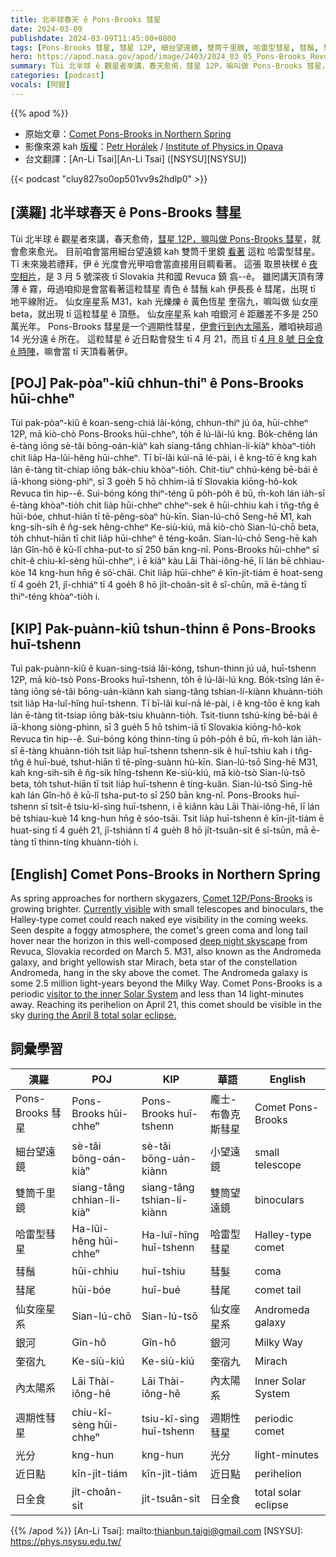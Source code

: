 ```yaml
---
title: 北半球春天 ê Pons-Brooks 彗星
date: 2024-03-09
publishdate: 2024-03-09T11:45:00+0800
tags: [Pons-Brooks 彗星, 彗星 12P, 細台望遠鏡, 雙筒千里鏡, 哈雷型彗星, 彗鬚, 彗尾, 仙女座星系, M31, 銀河, 奎宿九, 仙女座 beta, 內太陽系, 週期性彗星, 光分, 近日點, 日全食]
hero: https://apod.nasa.gov/apod/image/2403/2024_03_05_Pons-Brooks_Revuca_1200px.png
summary: Tùi 北半球 ê 觀星者來講，春天愈倚，彗星 12P，嘛叫做 Pons-Brooks 彗星，就會愈來愈光。
categories: [podcast]
vocals: [阿錕]
---
```


{{% apod %}}

- 原始文章：[Comet Pons-Brooks in Northern Spring](https://apod.nasa.gov/apod/ap240309.html)
- 影像來源 kah [版權][copyright]：[Petr Horálek](https://www.petrhoralek.com/#about-1) / [Institute of Physics in Opava](https://www.slu.cz/phys/en/)
- 台文翻譯：[An-Li Tsai][An-Li Tsai] ([NSYSU][NSYSU])

{{< podcast "cluy827so0op501vv9s2hdlp0" >}}

## [漢羅] 北半球春天 ê Pons-Brooks 彗星
Tùi 北半球 ê 觀星者來講，春天愈倚，[彗星 12P，嘛叫做 Pons-Brooks 彗星][Comet 12P/Pons-Brooks]，就會愈來愈光。
目前咱會當用細台望遠鏡 kah 雙筒千里鏡 [看著][Currently visible] 這粒 哈雷型彗星。
Tī 未來幾若禮拜，伊 ê 光度會光甲咱會當直接用目睭看著。
這張 取景袂䆀 ê [夜空相片][deep night skyscape]，是 3 月 5 號深夜 tī Slovakia 共和國 Revuca 鎮 翕--ê。
雖罔講天頂有薄薄 ê 霧，毋過咱抑是會當看著這粒彗星 青色 ê 彗鬚 kah 伊長長 ê 彗尾，出現 tī 地平線附近。
仙女座星系 M31，kah 光爍爍 ê 黃色恆星 奎宿九，嘛叫做 仙女座 beta，就出現 tī 這粒彗星 ê 頂懸。
仙女座星系 kah 咱銀河 ê 距離差不多是 250 萬光年。
Pons-Brooks 彗星是一个週期性彗星，[伊會行到內太陽系][visitor to the inner Solar System]，離咱袂超過 14 光分遠 ê 所在。
這粒彗星 ê 近日點會發生 tī 4 月 21，而且 tī [4 月 8 號 日全食 ê 時陣][during the April 8 total solar eclipse.]，嘛會當 tī 天頂看著伊。

## [POJ] Pak-pòaⁿ-kiû chhun-thiⁿ ê Pons-Brooks hūi-chheⁿ
Tùi pak-pòaⁿ-kiû ê koan-seng-chiá lâi-kóng, chhun-thiⁿ jú óa, hūi-chheⁿ 12P, mā kiò-chò Pons-Brooks hūi-chheⁿ, to̍h ē lú-lâi-lú kng.
Bo̍k-chêng lán ē-tàng iōng sè-tâi bōng-oán-kiàⁿ kah siang-tâng chhian-lí-kiàⁿ khòaⁿ-tio̍h chit lia̍p Ha-lûi-hêng hūi-chheⁿ.
Tī bī-lâi kúi-nā lé-pài, i ê kng-tō͘ ē kng kah lán ē-tàng ti̍t-chiap iōng ba̍k-chiu khòaⁿ-tio̍h.
Chit-tiuⁿ chhú-kéng bē-bái ê iā-khong siòng-phìⁿ, sī 3 goe̍h 5 hō chhim-iā tī Slovakia kiōng-hô-kok Revuca tìn hip--ê.
Sui-bóng kóng thiⁿ-téng ū po̍h-po̍h ê bū, m̄-koh lán ia̍h-sī ē-tàng khòaⁿ-tio̍h chit lia̍p hūi-chheⁿ chheⁿ-sek ê hūi-chhiu kah i tn̂g-tn̂g ê hūi-bóe, chhut-hiān tī tē-pêng-sòaⁿ hù-kīn.
Sian-lú-chō Seng-hē M̀1, kah kng-sih-sih ê n̂g-sek hêng-chheⁿ Ke-siù-kiú, mā kiò-chò Sian-lú-chō beta, to̍h chhut-hiān tī chit lia̍p hūi-chheⁿ ê téng-koân.
Sian-lú-chō Seng-hē kah lán Gîn-hô ê kū-lî chha-put-to sī 250 bān kng-nî.
Pons-Brooks hūi-chheⁿ sī chi̍t-ê chiu-kî-sèng hūi-chheⁿ, i ē kiâⁿ kàu Lāi Thài-iông-hē, lī lán bē chhiau-kòe 14 kng-hun hn̄g ê só͘-chāi.
Chit lia̍p hūi-chheⁿ ê kīn-ji̍t-tiám ē hoat-seng tī 4 goe̍h 21, jî-chhiáⁿ tī 4 goe̍h 8 hō ji̍t-choân-si̍t ê sî-chūn, mā ē-tàng tī thiⁿ-téng khòaⁿ-tio̍h i.

## [KIP] Pak-puànn-kiû tshun-thinn ê Pons-Brooks huī-tshenn
Tuì pak-puànn-kiû ê kuan-sing-tsiá lâi-kóng, tshun-thinn jú uá, huī-tshenn 12P, mā kiò-tsò Pons-Brooks huī-tshenn, to̍h ē lú-lâi-lú kng.
Bo̍k-tsîng lán ē-tàng iōng sè-tâi bōng-uán-kiànn kah siang-tâng tshian-lí-kiànn khuànn-tio̍h tsit lia̍p Ha-luî-hîng huī-tshenn.
Tī bī-lâi kuí-nā lé-pài, i ê kng-tōo ē kng kah lán ē-tàng ti̍t-tsiap iōng ba̍k-tsiu khuànn-tio̍h.
Tsit-tiunn tshú-kíng bē-bái ê iā-khong siòng-phìnn, sī 3 gue̍h 5 hō tshim-iā tī Slovakia kiōng-hô-kok Revuca tìn hip--ê.
Sui-bóng kóng thinn-tíng ū po̍h-po̍h ê bū, m̄-koh lán ia̍h-sī ē-tàng khuànn-tio̍h tsit lia̍p huī-tshenn tshenn-sik ê huī-tshiu kah i tn̂g-tn̂g ê huī-bué, tshut-hiān tī tē-pîng-suànn hù-kīn.
Sian-lú-tsō Sing-hē M31, kah kng-sih-sih ê n̂g-sik hîng-tshenn Ke-siù-kiú, mā kiò-tsò Sian-lú-tsō beta, to̍h tshut-hiān tī tsit lia̍p huī-tshenn ê tíng-kuân.
Sian-lú-tsō Sing-hē kah lán Gîn-hô ê kū-lî tsha-put-to sī 250 bān kng-nî.
Pons-Brooks huī-tshenn sī tsi̍t-ê tsiu-kî-sìng huī-tshenn, i ē kiânn kàu Lāi Thài-iông-hē, lī lán bē tshiau-kuè 14 kng-hun hn̄g ê sóo-tsāi.
Tsit lia̍p huī-tshenn ê kīn-ji̍t-tiám ē huat-sing tī 4 gue̍h 21, jî-tshiánn tī 4 gue̍h 8 hō ji̍t-tsuân-si̍t ê sî-tsūn, mā ē-tàng tī thinn-tíng khuànn-tio̍h i.

## [English] Comet Pons-Brooks in Northern Spring
As spring approaches for northern skygazers, [Comet 12P/Pons-Brooks][Comet 12P/Pons-Brooks] is growing brighter.
[Currently visible][Currently visible] with small telescopes and binoculars, the Halley-type comet could reach naked eye visibility in the coming weeks.
Seen despite a foggy atmosphere, the comet's green coma and long tail hover near the horizon in this well-composed [deep night skyscape][deep night skyscape] from Revuca, Slovakia recorded on March 5.
M31, also known as the Andromeda galaxy, and bright yellowish star Mirach, beta star of the constellation Andromeda, hang in the sky above the comet.
The Andromeda galaxy is some 2.5 million light-years beyond the Milky Way.
Comet Pons-Brooks is a periodic [visitor to the inner Solar System][visitor to the inner Solar System] and less than 14 light-minutes away.
Reaching its perihelion on April 21, this comet should be visible in the sky [during the April 8 total solar eclipse.][during the April 8 total solar eclipse.]

## 詞彙學習

|漢羅|POJ|KIP|華語|English|
|-|-|-|-|-|
|Pons-Brooks 彗星|Pons-Brooks hūi-chheⁿ|Pons-Brooks huī-tshenn|龐士-布魯克斯彗星 |Comet Pons-Brooks|
|細台望遠鏡|sè-tâi bōng-oán-kiàⁿ|sè-tâi bōng-uán-kiànn|小望遠鏡|small telescope|
|雙筒千里鏡|siang-tâng chhian-lí-kiàⁿ|siang-tâng tshian-lí-kiànn|雙筒望遠鏡|binoculars|
|哈雷型彗星|Ha-lûi-hêng hūi-chheⁿ|Ha-luî-hîng huī-tshenn|哈雷型彗星|Halley-type comet|
|彗鬚|hūi-chhiu|huī-tshiu|彗髮|coma|
|彗尾|hūi-bóe|huī-bué|彗尾|comet tail|
|仙女座星系|Sian-lú-chō|Sian-lú-tsō|仙女座星系|Andromeda galaxy|
|銀河|Gîn-hô|Gîn-hô|銀河|Milky Way|
|奎宿九|Ke-siù-kiú|Ke-siù-kiú|奎宿九|Mirach|
|內太陽系|Lāi Thài-iông-hē|Lāi Thài-iông-hē|內太陽系|Inner Solar System|
|週期性彗星|chiu-kî-sèng hūi-chheⁿ|tsiu-kî-sìng huī-tshenn|週期性彗星|periodic comet|
|光分|kng-hun|kng-hun|光分|light-minutes|
|近日點|kīn-ji̍t-tiám|kīn-ji̍t-tiám|近日點|perihelion|
|日全食|ji̍t-choân-si̍t|ji̍t-tsuân-si̍t|日全食|total solar eclipse|

{{% /apod %}}
[An-Li Tsai]: mailto:thianbun.taigi@gmail.com
[NSYSU]: https://phys.nsysu.edu.tw/

[copyright]: https://apod.nasa.gov/apod/fap/lib/about_apod.html#srapply
[License]: https://creativecommons.org/licenses/by/3.0/

[Comet 12P/Pons-Brooks]:https://en.wikipedia.org/wiki/12P/Pons%E2%80%93Brooks
[Currently visible]:https://starwalk.space/en/news/pons-brooks-comet-2024
[deep night skyscape]:https://www.petrhoralek.com/?p=23932
[visitor to the inner Solar System]:https://science.nasa.gov/solar-system/comets/
[during the April 8 total solar eclipse.]:https://earthsky.org/tonight/12-p-comet-pons-brooks-outburst-millennium-falcon-bright-2024-eclipse/

